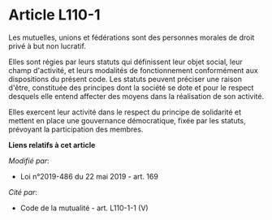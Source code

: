 # Article L110-1

Les mutuelles, unions et fédérations sont des personnes morales de droit privé à but non lucratif.

Elles sont régies par leurs statuts qui définissent leur objet social, leur champ d'activité, et leurs modalités de
fonctionnement conformément aux dispositions du présent code. Les statuts peuvent préciser une raison d'être, constituée des
principes dont la société se dote et pour le respect desquels elle entend affecter des moyens dans la réalisation de son
activité.

Elles exercent leur activité dans le respect du principe de solidarité et mettent en place une gouvernance démocratique,
fixée par les statuts, prévoyant la participation des membres.

**Liens relatifs à cet article**

_Modifié par_:

  - Loi n°2019-486 du 22 mai 2019 - art. 169

_Cité par_:

  - Code de la mutualité - art. L110-1-1 (V)
